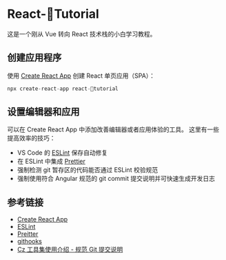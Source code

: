 # React-Tutorial

这是一个刚从 Vue 转向 React 技术栈的小白学习教程。

## 创建应用程序

使用 [Create React App](https://www.html.cn/create-react-app/docs/getting-started/) 创建 React 单页应用（SPA）：

```javascript
npx create-react-app react-tutorial
```

## 设置编辑器和应用

可以在 Create React App 中添加改善编辑器或者应用体验的工具。 这里有一些提高效率的技巧：

- VS Code 的 [ESLint](https://eslint.org/) 保存自动修复
- 在 ESLint 中集成 [Prettier](https://prettier.io/)
- 强制检测 git 暂存区的代码能否通过 ESLint 校验规范
- 强制使用符合 Angular 规范的 git commit 提交说明并可快速生成开发日志

## 参考链接

- [Create React App](https://www.html.cn/create-react-app/docs/getting-started/)
- [ESLint](https://eslint.org/)
- [Preitter](https://prettier.io/)
- [githooks](https://git-scm.com/docs/githooks)
- [Cz 工具集使用介绍 - 规范 Git 提交说明](https://juejin.im/post/5cc4694a6fb9a03238106eb9)
